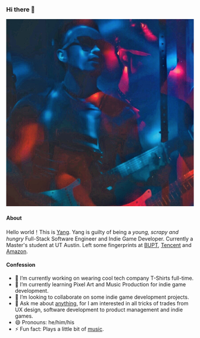 ### Hi there 👋
![moon](https://github.com/yngyuan/yngyuan/blob/master/zed.jpg?raw=true)

#### About

Hello world！This is [Yang](https://www.linkedin.com/in/theyuan/). Yang is guilty of being a *young, scrapy and hungry* Full-Stack Software Engineer and Indie Game Developer. Currently a Master's student at UT Austin. Left some fingerprints at [BUPT](https://www.linkedin.com/school/%E5%8C%97%E4%BA%AC%E9%82%AE%E7%94%B5%E5%A4%A7%E5%AD%A6/), [Tencent](https://www.linkedin.com/company/tencentglobal/) and [Amazon](https://www.linkedin.com/company/amazon/).

#### Confession
- 🔭 I’m currently working on wearing cool tech company T-Shirts full-time.
- 🌱 I’m currently learning Pixel Art and Music Production for indie game development.
- 👯 I’m looking to collaborate on some indie game development projects.
- 💬 Ask me about [anything](https://yngyuan.github.io/categories/), for I am interested in all tricks of trades from UX design, software development to product management and indie games.
- 😄 Pronouns: he/him/his
- ⚡ Fun fact: Plays a little bit of [music](https://space.bilibili.com/336791775).
